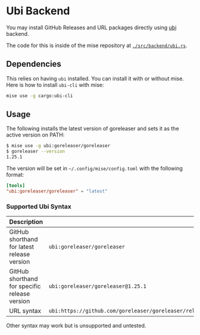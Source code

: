 # Ubi Backend <Badge type="warning" text="experimental" />

You may install GitHub Releases and URL packages directly using [ubi](https://github.com/houseabsolute/ubi) backend.

The code for this is inside of the mise repository at [`./src/backend/ubi.rs`](https://github.com/jdx/mise/blob/main/src/backend/ubi.rs).

## Dependencies

This relies on having `ubi` installed. You can install it with or without mise.
Here is how to install `ubi-cli` with mise:

```sh
mise use -g cargo:ubi-cli
```

## Usage

The following installs the latest version of goreleaser
and sets it as the active version on PATH:

```sh
$ mise use -g ubi:goreleaser/goreleaser
$ goreleaser --version
1.25.1
```

The version will be set in `~/.config/mise/config.toml` with the following format:

```toml
[tools]
"ubi:goreleaser/goreleaser" = "latest"
```

### Supported Ubi Syntax

| Description                                   | Usage                                                                                                   |
| --------------------------------------------- | ------------------------------------------------------------------------------------------------------- |
| GitHub shorthand for latest release version   | `ubi:goreleaser/goreleaser`                                                                             |
| GitHub shorthand for specific release version | `ubi:goreleaser/goreleaser@1.25.1`                                                                      |
| URL syntax                                    | `ubi:https://github.com/goreleaser/goreleaser/releases/download/v1.16.2/goreleaser_Darwin_arm64.tar.gz` |

Other syntax may work but is unsupported and untested.
